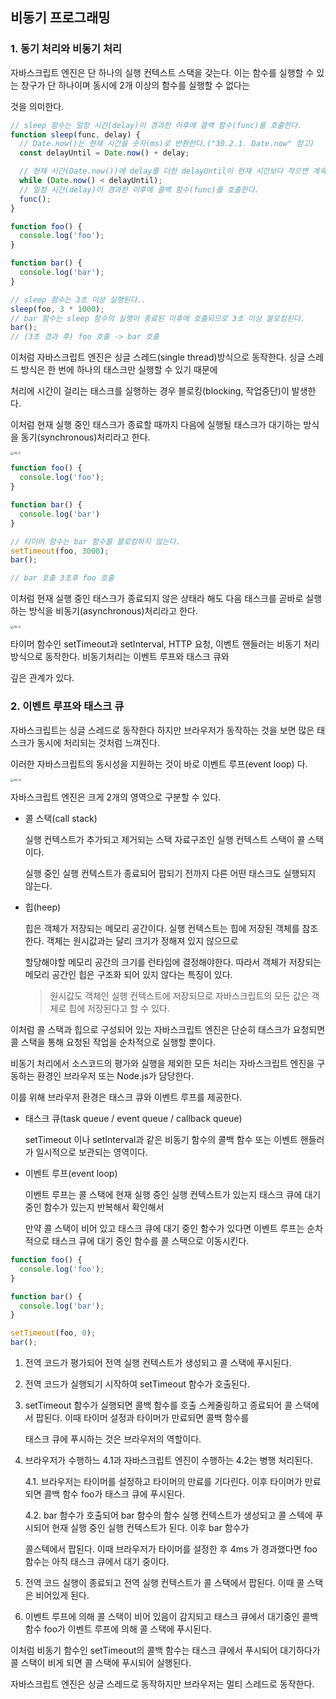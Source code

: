 ## 비동기 프로그래밍

### 1. 동기 처리와 비동기 처리

자바스크립트 엔진은 단 하나의 실행 컨텍스트 스택을 갖는다. 이는 함수를 실행할 수 있는 창구가 단 하나이며 동시에 2개 이상의 함수를 실행할 수 없다는

것을 의미한다. 

```javascript
// sleep 함수는 일정 시간(delay)이 경과한 이후에 콜백 함수(func)를 호출한다.
function sleep(func, delay) {
  // Date.now()는 현재 시간을 숫자(ms)로 반환한다.("30.2.1. Date.now" 참고)
  const delayUntil = Date.now() + delay;

  // 현재 시간(Date.now())에 delay를 더한 delayUntil이 현재 시간보다 작으면 계속 반복한다.
  while (Date.now() < delayUntil);
  // 일정 시간(delay)이 경과한 이후에 콜백 함수(func)를 호출한다.
  func();
}

function foo() {
  console.log('foo');
}

function bar() {
  console.log('bar');
}

// sleep 함수는 3초 이상 실행된다..
sleep(foo, 3 * 1000);
// bar 함수는 sleep 함수의 실행이 종료된 이후에 호출되므로 3초 이상 블로킹된다.
bar();
// (3초 경과 후) foo 호출 -> bar 호출
```

이처럼 자바스크립트 엔진은 싱글 스레드(single thread)방식으로 동작한다. 싱글 스레드 방식은 한 번에 하나의 태스크만 실행할 수 있기 때문에

처리에 시간이 걸리는 태스크를 실행하는 경우 블로킹(blocking, 작업중단)이 발생한다.

이처럼 현재 실행 중인 태스크가 종료할 때까지 다음에 실행될 태스크가 대기하는 방식을 동기(synchronous)처리라고 한다.

<img src="https://poiemaweb.com/assets/fs-images/42-2.png" alt="42-2" style="zoom:33%;" />



```javascript
function foo() {
  console.log('foo');
}

function bar() {
  console.log('bar')
}

// 타이머 함수는 bar 함수를 블로킹하지 않는다.
setTimeout(foo, 3000);
bar();

// bar 호출 3초후 foo 호출
```

이처럼 현재 실행 중인 태스크가 종료되지 않은 상태라 해도 다음 태스크를 곧바로 실행하는 방식을 비동기(asynchronous)처리라고 한다.

<img src="https://poiemaweb.com/assets/fs-images/42-3.png" alt="42-3" style="zoom:33%;" />



타이머 함수인 setTimeout과 setInterval, HTTP 요청, 이벤트 핸들러는 비동기 처리 방식으로 동작한다. 비동기처리는 이벤트 루프와 태스크 큐와

깊은 관계가 있다.



### 2. 이벤트 루프와 태스크 큐

자바스크립트는 싱글 스레드로 동작한다 하지만 브라우저가 동작하는 것을 보면 많은 태스크가 동시에 처리되는 것처럼 느껴진다.

이러한 자바스크립트의 동시성을 지원하는 것이 바로 이벤트 루프(event loop) 다.

<img src="https://poiemaweb.com/assets/fs-images/42-4.png" alt="42-4" style="zoom:33%;" />



자바스크립트 엔진은 크게 2개의 영역으로 구분할 수 있다.

- 콜 스택(call stack)

  실행 컨텍스트가 추가되고 제거되는 스택 자료구조인 실행 컨텍스트 스택이 콜 스택이다.

  실행 중인 실행 컨텍스트가 종료되어 팝되기 전까지 다른 어떤 태스크도 실행되지 않는다.

- 힙(heep)

  힙은 객체가 저장되는 메모리 공간이다. 실행 컨텍스트는 힙에 저장된 객체를 참조한다. 객체는 원시값과는 달리 크기가 정해져 있지 않으므로

  할당해야할 메모리 공간의 크기를 런타임에 결정해야한다. 따라서 객체가 저장되는 메모리 공간인 힙은 구조화 되어 있지 않다는 특징이 있다.

  > 원시값도 객체인 실행 컨텍스트에 저장되므로 자바스크립트의 모든 값은 객체로 힙에 저장된다고 할 수 있다.

이처럼 콜 스택과 힙으로 구성되어 있는 자바스크립트 엔진은 단순히 태스크가 요청되면 콜 스택을 통해 요청된 작업을 순차적으로 실행할 뿐이다.

비동기 처리에서 소스코드의 평가와 실행을 제외한 모든 처리는 자바스크립트 엔진을 구동하는 환경인 브라우저 또는 Node.js가 담당한다.

이를 위해 브라우저 환경은 태스크 큐와 이벤트 루프를 제공한다.

- 태스크 큐(task queue / event queue / callback queue)

  setTimeout 이나 setInterval과 같은 비동기 함수의 콜백 함수 또는 이벤트 핸들러가 일시적으로 보관되는 영역이다.

- 이벤트 루프(event loop)

  이벤트 루프는 콜 스택에 현재 실행 중인 실행 컨텍스트가 있는지 태스크 큐에 대기 중인 함수가 있는지 반복해서 확인해서

  만약 콜 스택이 비어 있고 태스크 큐에 대기 중인 함수가 있다면 이벤트 루프는 순차적으로 태스크 큐에 대기 중인 함수를 콜 스택으로 이동시킨다.



```javascript
function foo() {
  console.log('foo');
}

function bar() {
  console.log('bar');
}

setTimeout(foo, 0);
bar();
```

1. 전역 코드가 평가되어 전역 실행 컨텍스트가 생성되고 콜 스택에 푸시된다.

2. 전역 코드가 실행되기 시작하여 setTimeout 함수가 호출된다.

3. setTimeout 함수가 실행되면 콜백 함수를 호출 스케줄링하고 종료되어 콜 스택에서 팝된다. 이때 타이머 설정과 타이머가 만료되면 콜백 함수를

   태스크 큐에 푸시하는 것은 브라우저의 역할이다.

4. 브라우저가 수행하느 4.1과 자바스크립트 엔진이 수행하는 4.2는 병행 처리된다.

   4.1. 브라우저는 타이머를 설정하고 타이머의 만료를 기다린다. 이후 타이머가 만료되면 콜백 함수 foo가 태스크 큐에 푸시된다.

   4.2. bar 함수가 호출되어 bar 함수의 함수 실행 컨텍스트가 생성되고 콜 스텍에 푸시되어 현재 실행 중인 실행 컨텍스트가 된다. 이후 bar 함수가

   콜스텍에서 팝된다. 이때 브라우저가 타이머를 설정한 후 4ms 가 경과했다면 foo 함수는 아직 태스크 큐에서 대기 중이다.

5. 전역 코드 실행이 종료되고 전역 실행 컨텍스트가 콜 스택에서 팝된다. 이때 콜 스택은 비어있게 된다.

6. 이벤트 루프에 의해 콜 스택이 비어 있음이 감지되고 태스크 큐에서 대기중인 콜백 함수 foo가 이벤트 루프에 의해 콜 스택에 푸시된다.

이처럼 비동기 함수인 setTimeout의 콜백 함수는 태스크 큐에서 푸시되어 대기하다가 콜 스택이 비게 되면 콜 스택에 푸시되어 실행된다.

자바스크립트 엔진은 싱글 스레드로 동작하지만 브라우저는 멀티 스레드로 동작한다.

